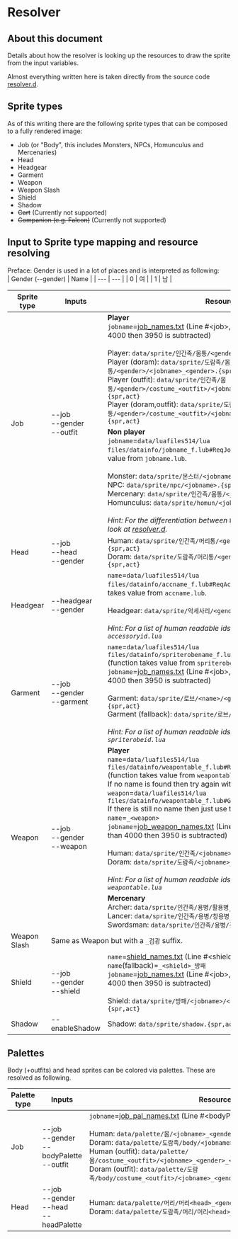 # Resolver
## About this document
Details about how the resolver is looking up the resources to draw the sprite from the input variables.

Almost everything written here is taken directly from the source code [resolver.d](https://github.com/zhad3/zrenderer/blob/main/source/resolver.d).

## Sprite types
As of this writing there are the following sprite types that can be composed to a fully rendered image:

- Job (or "Body", this includes Monsters, NPCs, Homunculus and Mercenaries)
- Head
- Headgear
- Garment
- Weapon
- Weapon Slash
- Shield
- Shadow
- ~~Cart~~ (Currently not supported)
- ~~Companion (e.g. Falcon)~~ (Currently not supported)

## Input to Sprite type mapping and resource resolving

Preface: Gender is used in a lot of places and is interpreted as following:  
| Gender (-\-gender) | Name |
| --- | --- |
| 0 | 여 |
| 1 | 남 |

<table>
  <thead>
    <tr>
      <th>Sprite type</th>
      <th>Inputs</th>
      <th>Resource</th>
    </tr>
  </thead>
  <tbody>
    <tr>
      <td rowspan="2">Job</td>
      <td rowspan="2">--job<br>--gender<br>--outfit</td>
      <td>
        <b>Player</b><br>
        <code>jobname</code>=<a href="https://github.com/zhad3/zrenderer/blob/main/resolver_data/job_names.txt">job_names.txt</a> (Line #&lt;job&gt;, if the job id is greater than 4000 then 3950 is subtracted)<br><br>
        Player: <code>data/sprite/인간족/몸통/&lt;gender&gt;/&lt;job&gt;_&lt;gender&gt;.{spr,act}</code><br>
        Player (doram): <code>data/sprite/도람족/몸통/&lt;gender&gt;/&lt;jobname&gt;_&lt;gender&gt;.{spr,act}</code><br>
        Player (outfit): <code>data/sprite/인간족/몸통/&lt;gender&gt;/costume_&lt;outfit&gt;/&lt;jobname&gt;_&lt;gender&gt;_&lt;outfit&gt;.{spr,act}</code><br>
        Player (doram,outfit): <code>data/sprite/도람족/몸통/&lt;gender&gt;/costume_&lt;outfit&gt;/&lt;jobname&gt;_&lt;gender&gt;_&lt;outfit&gt;.{spr,act}</code>
      </td>
    </tr>
    <tr>
      <td>
        <b>Non player</b><br>
        <code>jobname</code>=<code>data/luafiles514/lua files/datainfo/jobname_f.lub#ReqJobName(&lt;job&gt;)</code> (function takes value from <code>jobname.lub</code>.<br><br>
        Monster: <code>data/sprite/몬스터/&lt;jobname&gt;.{spr,act}</code><br>
        NPC: <code>data/sprite/npc/&lt;jobname&gt;.{spr,act}</code><br>
        Mercenary: <code>data/sprite/인간족/몸통/&lt;jobname&gt;.{spr,act}</code><br>
        Homunculus: <code>data/sprite/homun/&lt;jobname&gt;.{spr,act}</code><br><br>
        <i>Hint: For the differentiation between the nonplayer job ids have a look at <a href="https://github.com/zhad3/zrenderer/blob/main/source/resolver.d">resolver.d</a>.</i>
      </td>
    </tr>
    <tr>
      <td>Head</td>
      <td>--job<br>--head<br>--gender</td>
      <td>
        Human: <code>data/sprite/인간족/머리통/&lt;gender&gt;/&lt;head&gt;_&lt;gender&gt;.{spr,act}</code><br>
        Doram: <code>data/sprite/도람족/머리통/&lt;gender&gt;/&lt;head&gt;_&lt;gender&gt;.{spr,act}</code>
      </td>
    </tr>
    <tr>
      <td>Headgear</td>
      <td>--headgear<br>--gender</td>
      <td>
        <code>name</code>=<code>data/luafiles514/lua files/datainfo/accname_f.lub#ReqAccName(&lt;headgear&gt;)</code> (function takes value from <code>accname.lub</code>.<br><br>
        Headgear: <code>data/sprite/악세사리/&lt;gender&gt;/&lt;gender&gt;&lt;name&gt;.{spr,act}</code><br><br>
        <i>Hint: For a list of human readable ids take a look at the lua file <code>accessoryid.lua</code></i>
      </td>
    </tr>
    <tr>
      <td>Garment</td>
      <td>--job<br>--gender<br>--garment</td>
      <td>
        <code>name</code>=<code>data/luafiles514/lua files/datainfo/spriterobename_f.lub#ReqRobSprName_V2(&lt;garment&gt;)</code> (function takes value from <code>spriterobename.lub</code>.<br>
        <code>jobname</code>=<a href="https://github.com/zhad3/zrenderer/blob/main/resolver_data/job_names.txt">job_names.txt</a> (Line #&lt;job&gt;, if the job id is greater than 4000 then 3950 is subtracted)<br><br>
        Garment: <code>data/sprite/로브/&lt;name&gt;/&lt;gender&gt;/&lt;jobname&gt;_&lt;gender&gt;.{spr,act}</code><br>
        Garment (fallback): <code>data/sprite/로브/&lt;name&gt;/&lt;name&gt;.{spr,act}</code><br><br>
        <i>Hint: For a list of human readable ids take a look at the lua file <code>spriterobeid.lua</code></i>
      </td>
    </tr>
    <tr>
      <td rowspan="2">Weapon</td>
      <td rowspan="2">--job<br>--gender<br>--weapon</td>
      <td>
        <b>Player</b><br>
        <code>name</code>=<code>data/luafiles514/lua files/datainfo/weapontable_f.lub#ReqWeaponName(&lt;weapon&gt;)</code> (function takes value from <code>weapontable.lub</code>.<br>
        If no name is found then try again with a new weapon id:
        <code>weapon</code>=<code>data/luafiles514/lua files/datainfo/weapontable_f.lub#GetRealWeaponId(&lt;weapon&gt;)</code><br>
        If there is still no name then just use the weapon id itself as name:
        <code>name</code>=<code>_&lt;weapon&gt;</code><br>
        <code>jobname</code>=<a href="https://github.com/zhad3/zrenderer/blob/main/resolver_data/job_weapon_names.txt">job_weapon_names.txt</a> (Line #&lt;job&gt;, if the job id is greater than 4000 then 3950 is subtracted)<br><br>
        Human: <code>data/sprite/인간족/&lt;jobname&gt;_&lt;gender&gt;&lt;name&gt;.{spr,act}</code><br>
        Doram: <code>data/sprite/도람족/&lt;jobname&gt;_&lt;gender&gt;&lt;name&gt;.{spr,act}</code><br><br>
        <i>Hint: For a list of human readable ids take a look at the lua file <code>weapontable.lua</code></i>
      </td>
    </tr>
    <tr>
      <td>
        <b>Mercenary</b><br>
        Archer: <code>data/sprite/인간족/용병/활용병_활.{spr,act}</code><br>
        Lancer: <code>data/sprite/인간족/용병/창용병_창.{spr,act}</code><br>
        Swordsman: <code>data/sprite/인간족/용병/검용병_검.{spr,act}</code>
      </td>
    </tr>
    <tr>
      <td>Weapon Slash</td>
      <td colspan="2">Same as Weapon but with a <code>_검광</code> suffix.</td>
    </tr>
    <tr>
      <td>Shield</td>
      <td>--job<br>--gender<br>--shield</td>
      <td>
          <code>name</code>=<a href="https://github.com/zhad3/zrenderer/blob/main/resolver_data/shield_names.txt">shield_names.txt</a> (Line #&lt;shield&gt;)<br>
          <code>name</code>(fallback)=<code>_&lt;shield&gt;_방패</code><br>
        <code>jobname</code>=<a href="https://github.com/zhad3/zrenderer/blob/main/resolver_data/job_names.txt">job_names.txt</a> (Line #&lt;job&gt;, if the job id is greater than 4000 then 3950 is subtracted)<br><br>
        Shield: <code>data/sprite/방패/&lt;jobname&gt;/&lt;jobname&gt;_&lt;gender&gt;&lt;name&gt;.{spr,act}</code>
      </td>
    </tr>
    <tr>
      <td>Shadow</td>
      <td>--enableShadow</td>
      <td>Shadow: <code>data/sprite/shadow.{spr,act}</code></td>
    </tr>
  </tbody>
</table>

## Palettes
Body (+outfits) and head sprites can be colored via palettes. These are resolved as following.

<table>
  <thead>
    <th>Palette type</th>
    <th>Inputs</th>
    <th>Resource</th>
  </thead>
  <tbody>
    <tr>
      <td>Job</td>
      <td>--job<br>--gender<br>--bodyPalette<br>--outfit</td>
      <td>
        <code>jobname</code>=<a href="https://github.com/zhad3/zrenderer/blob/main/resolver_data/job_pal_names.txt">job_pal_names.txt</a> (Line #&lt;bodyPalette&gt;)<br><br>
        Human: <code>data/palette/몸/&lt;jobname&gt;_&lt;gender&gt;_&lt;bodyPalette&gt;.pal</code><br>
        Doram: <code>data/palette/도람족/body/&lt;jobname&gt;_&lt;gender&gt;_&lt;bodyPalette&gt;.pal</code><br>
        Human (outfit): <code>data/palette/몸/costume_&lt;outfit&gt;/&lt;jobname&gt;_&lt;gender&gt;_&lt;bodyPalette&gt;_&lt;outfit&gt;.pal</code><br>
        Doram (outfit): <code>data/palette/도람족/body/costume_&lt;outfit&gt;/&lt;jobname&gt;_&lt;gender&gt;_&lt;bodyPalette&gt;_&lt;outfit&gt;.pal</code>
      </td>
    </tr>
    <tr>
      <td>Head</td>
      <td>--job<br>--gender<br>--head<br>--headPalette</td>
      <td>
        Human: <code>data/palette/머리/머리&lt;head&gt;_&lt;gender&gt;_&lt;headPalette&gt;.pal</code><br>
        Doram: <code>data/palette/도람족/머리/머리&lt;head&gt;_&lt;gender&gt;_&lt;headPalette&gt;.pal</code><br>
      </td>
    </tr>
  </tbody>
</table>

